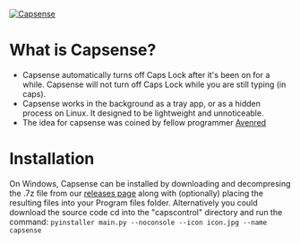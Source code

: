 [![Capsense](https://i.imgur.com/9RlHP3Y.png)](https://github.com/LueWasHere/capsense)

# What is Capsense?
* Capsense automatically turns off Caps Lock after it's been on for a while. Capsense will not turn off Caps Lock while you are still typing (in caps).
* Capsense works in the background as a tray app, or as a hidden process on Linux. It designed to be lightweight and unnoticeable.
* The idea for capsense was coined by fellow programmer [Avenred](https://github.com/Avenred)

# Installation
On Windows, Capsense can be installed by downloading and decompresing the .7z file from our [releases page](https://github.com/LueWasHere/capsense/releases) along with (optionally) placing the resulting files into your Program files folder. Alternatively you could download the source code cd into the "capscontrol" directory and run the command: ```pyinstaller main.py --noconsole --icon icon.jpg --name capsense``` <!-- TODO: Additional instructions for Linux go here. -->

<!--- Fixes to this README will be frequent (especially since my sense of grammar and spelling is horrible) due to errors and updates to the distros --->
